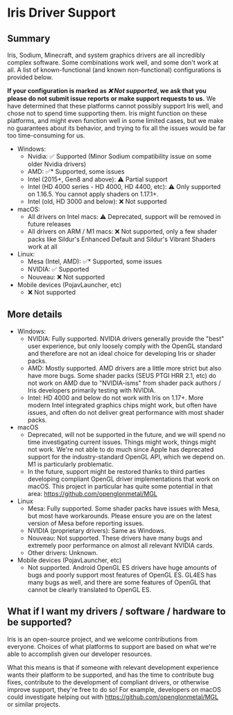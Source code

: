 # Iris Driver Support

## Summary

Iris, Sodium, Minecraft, and system graphics drivers are all incredibly complex software. Some combinations work well, and some don't work at all. A list of known-functional (and known non-functional) configurations is provided below.

**If your configuration is marked as *❌ Not supported*, we ask that you please do not submit issue reports or make support requests to us.** We have determined that these platforms cannot possibly support Iris well, and chose not to spend time supporting them. Iris might function on these platforms, and might even function well in some limited cases, but we make no guarantees about its behavior, and trying to fix all the issues would be far too time-consuming for us.

- Windows:
  - Nvidia: ✅ Supported (Minor Sodium compatibility issue on some older Nvidia drivers)
  - AMD: ✅* Supported, some issues
  - Intel (2015+, Gen8 and above): ⚠ Partial support
  - Intel (HD 4000 series - HD 4000, HD 4400, etc): ⚠ Only supported on 1.16.5. You cannot apply shaders on 1.17.1+.
  - Intel (old, HD 3000 and below): ❌ Not supported
- macOS:
  - All drivers on Intel macs: ⚠ Deprecated, support will be removed in future releases
  - All drivers on ARM / M1 macs: ❌ Not supported, only a few shader packs like Sildur's Enhanced Default and Sildur's Vibrant Shaders work at all
- Linux:
  - Mesa (Intel, AMD): ✅* Supported, some issues
  - NVIDIA: ✅ Supported
  - Nouveau: ❌ Not supported
- Mobile devices (PojavLauncher, etc)
  - ❌ Not supported

## More details

- Windows:
  - NVIDIA: Fully supported. NVIDIA drivers generally provide the "best" user experience, but only loosely comply with the OpenGL standard and therefore are not an ideal choice for developing Iris or shader packs.
  - AMD: Mostly supported. AMD drivers are a little more strict but also have more bugs. Some shader packs (SEUS PTGI HRR 2.1, etc) do not work on AMD due to "NVIDIA-isms" from shader pack authors / Iris developers primarily testing with NVIDIA.
  - Intel: HD 4000 and below do not work with Iris on 1.17+. More modern Intel integrated graphics chips might work, but often have issues, and often do not deliver great performance with most shader packs.
- macOS
  - Deprecated, will not be supported in the future, and we will spend no time investigating current issues. Things might work, things might not work. We're not able to do much since Apple has deprecated support for the industry-standard OpenGL API, which we depend on. M1 is particularly problematic.
  - In the future, support might be restored thanks to third parties developing compliant OpenGL driver implementations that work on macOS. This project in particular has quite some potential in that area: https://github.com/openglonmetal/MGL
- Linux
  - Mesa: Fully supported. Some shader packs have issues with Mesa, but most have workarounds. Please ensure you are on the latest version of Mesa before reporting issues.
  - NVIDIA (proprietary drivers): Same as Windows.
  - Nouveau: Not supported. These drivers have many bugs and extremely poor performance on almost all relevant NVIDIA cards.
  - Other drivers: Unknown.
- Mobile devices (PojavLauncher, etc)
  - Not supported. Android OpenGL ES drivers have huge amounts of bugs and poorly support most features of OpenGL ES. GL4ES has many bugs as well, and there are some features of OpenGL that cannot be clearly translated to OpenGL ES.


## What if I want my drivers / software / hardware to be supported?

Iris is an open-source project, and we welcome contributions from everyone. Choices of what platforms to support are based on what we're able to accomplish given our developer resources.

What this means is that if someone with relevant development experience wants their platform to be supported, and has the time to contribute bug fixes, contribute to the development of compliant drivers, or otherwise improve support, they're free to do so! For example, developers on macOS could investigate helping out with https://github.com/openglonmetal/MGL or similar projects.
